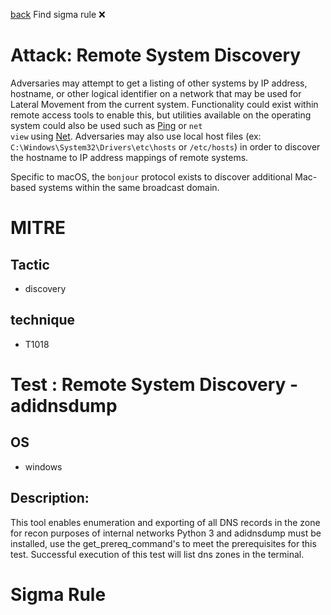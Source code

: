 
[back](../index.md)
Find sigma rule :x: 

# Attack: Remote System Discovery 

Adversaries may attempt to get a listing of other systems by IP address, hostname, or other logical identifier on a network that may be used for Lateral Movement from the current system. Functionality could exist within remote access tools to enable this, but utilities available on the operating system could also be used such as  [Ping](https://attack.mitre.org/software/S0097) or <code>net view</code> using [Net](https://attack.mitre.org/software/S0039). Adversaries may also use local host files (ex: <code>C:\Windows\System32\Drivers\etc\hosts</code> or <code>/etc/hosts</code>) in order to discover the hostname to IP address mappings of remote systems. 

Specific to macOS, the <code>bonjour</code> protocol exists to discover additional Mac-based systems within the same broadcast domain.

# MITRE
## Tactic
  - discovery


## technique
  - T1018


# Test : Remote System Discovery - adidnsdump
## OS
  - windows


## Description:
This tool enables enumeration and exporting of all DNS records in the zone for recon purposes of internal networks
Python 3 and adidnsdump must be installed, use the get_prereq_command's to meet the prerequisites for this test.
Successful execution of this test will list dns zones in the terminal.


# Sigma Rule

